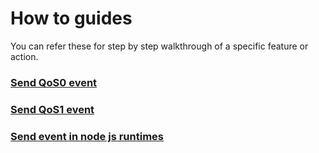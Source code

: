 # How to guides

You can refer these for step by step walkthrough of a specific feature or action.

### [Send QoS0 event](./send-qos0-event.md)

### [Send QoS1 event](./send-qos1-event.md)

### [Send event in node js runtimes](./send-event-in-nodejs-runtime.md)
